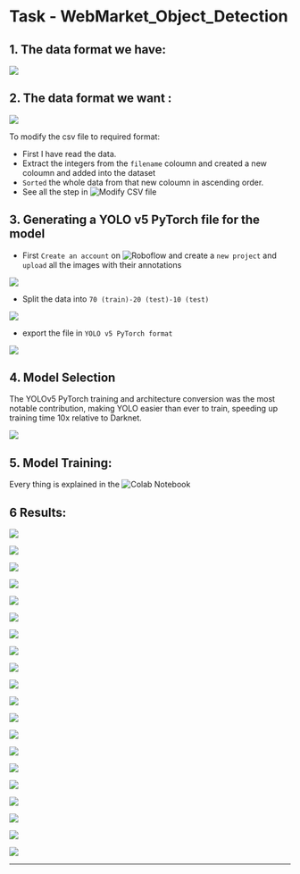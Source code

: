 # Task - WebMarket_Object_Detection
## 1. The data format we have:
![](https://github.com/ChitralwarManik/WebMarket_Object_Detection/blob/main/Images/1.PNG)

## 2. The data format we want :
![](https://github.com/ChitralwarManik/WebMarket_Object_Detection/blob/main/Images/2.PNG)

To modify the csv file to required format:
* First I have read the data.
* Extract the integers from the `filename` coloumn and created a new coloumn and added into the dataset 
* `Sorted` the whole data from that new coloumn in ascending order.
* See all the step in ![ Modify CSV file ](https://github.com/ChitralwarManik/WebMarket_Object_Detection/blob/main/Modify%20CSV%20file.ipynb)

## 3. Generating a YOLO v5 PyTorch file for the model

* First `Create an account` on ![Roboflow](https://roboflow.com/) and create a `new project` and `upload` all the images with their annotations

![](https://github.com/ChitralwarManik/WebMarket_Object_Detection/blob/main/Images/3.PNG)

* Split the data into `70 (train)-20 (test)-10 (test)` 

![](https://github.com/ChitralwarManik/WebMarket_Object_Detection/blob/main/Images/6.PNG)

* export the file in `YOLO v5 PyTorch format`

![](https://github.com/ChitralwarManik/WebMarket_Object_Detection/blob/main/Images/4.PNG)

## 4. Model Selection

The YOLOv5 PyTorch training and architecture conversion was the most notable contribution, making YOLO easier than ever to train, speeding up training time 10x relative to Darknet.

![](https://blog.roboflow.com/content/images/2020/12/image.png)

## 5. Model Training:

Every thing is explained in the ![ Colab Notebook ](https://github.com/ChitralwarManik/WebMarket_Object_Detection/blob/main/WebMarket_Scaled_YOLOv4.ipynb)

## 6 Results:
![](https://github.com/ChitralwarManik/WebMarket_Object_Detection/blob/main/Results/download%20(1).jfif)

![](https://github.com/ChitralwarManik/WebMarket_Object_Detection/blob/main/Results/download%20(2).jfif)

![](https://github.com/ChitralwarManik/WebMarket_Object_Detection/blob/main/Results/download%20(3).jfif)

![](https://github.com/ChitralwarManik/WebMarket_Object_Detection/blob/main/Results/download%20(4).jfif)

![](https://github.com/ChitralwarManik/WebMarket_Object_Detection/blob/main/Results/download%20(5).jfif)

![](https://github.com/ChitralwarManik/WebMarket_Object_Detection/blob/main/Results/download%20(6).jfif)

![](https://github.com/ChitralwarManik/WebMarket_Object_Detection/blob/main/Results/download%20(7).jfif)

![](https://github.com/ChitralwarManik/WebMarket_Object_Detection/blob/main/Results/download%20(8).jfif)

![](https://github.com/ChitralwarManik/WebMarket_Object_Detection/blob/main/Results/download%20(9).jfif)

![](https://github.com/ChitralwarManik/WebMarket_Object_Detection/blob/main/Results/download%20(10).jfif)

![](https://github.com/ChitralwarManik/WebMarket_Object_Detection/blob/main/Results/download%20(11).jfif)

![](https://github.com/ChitralwarManik/WebMarket_Object_Detection/blob/main/Results/download%20(12).jfif)

![](https://github.com/ChitralwarManik/WebMarket_Object_Detection/blob/main/Results/download%20(13).jfif)

![](https://github.com/ChitralwarManik/WebMarket_Object_Detection/blob/main/Results/download%20(14).jfif)

![](https://github.com/ChitralwarManik/WebMarket_Object_Detection/blob/main/Results/download%20(15).jfif)

![](https://github.com/ChitralwarManik/WebMarket_Object_Detection/blob/main/Results/download%20(16).jfif)

![](https://github.com/ChitralwarManik/WebMarket_Object_Detection/blob/main/Results/download%20(17).jfif)

![](https://github.com/ChitralwarManik/WebMarket_Object_Detection/blob/main/Results/download%20(18).jfif)

![](https://github.com/ChitralwarManik/WebMarket_Object_Detection/blob/main/Results/download%20(19).jfif)

![](https://github.com/ChitralwarManik/WebMarket_Object_Detection/blob/main/Results/download%20(20).jfif)

------------------------------------------------------------------------------------------------------------------------------
